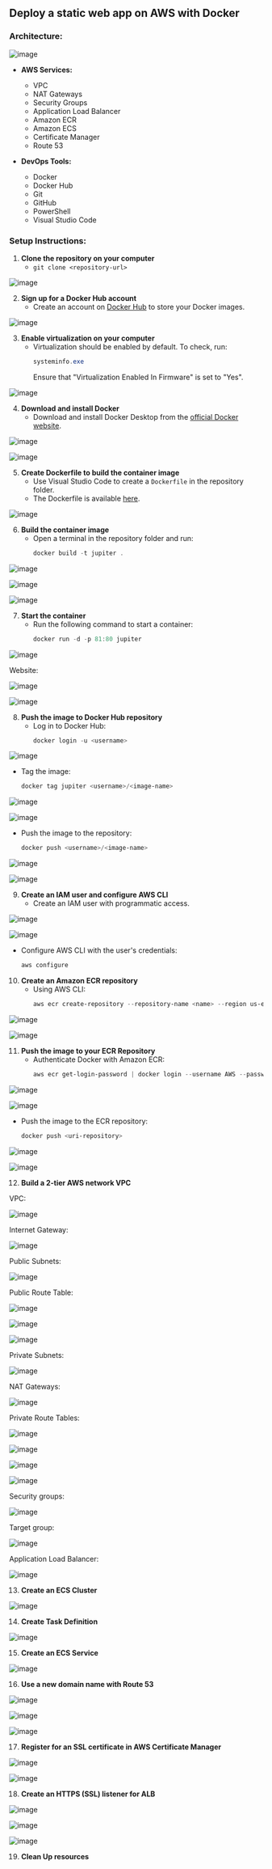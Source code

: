 ## Deploy a static web app on AWS with Docker

### Architecture:

![image](https://github.com/DDMateus/AWS-Projects/assets/88774178/9febb910-1e27-472d-a63c-f7925729f4a2)

- **AWS Services:**
  - VPC
  - NAT Gateways
  - Security Groups
  - Application Load Balancer
  - Amazon ECR
  - Amazon ECS
  - Certificate Manager
  - Route 53

- **DevOps Tools:**
  - Docker
  - Docker Hub
  - Git
  - GitHub
  - PowerShell
  - Visual Studio Code

### Setup Instructions:

1. **Clone the repository on your computer**
   - `git clone <repository-url>`

![image](https://github.com/DDMateus/AWS-Projects/assets/88774178/88fafee8-028e-4f6a-88fa-9d87bff13b3b)

2. **Sign up for a Docker Hub account**
   - Create an account on [Docker Hub](https://hub.docker.com/) to store your Docker images.

![image](https://github.com/DDMateus/AWS-Projects/assets/88774178/42b816f7-0c42-4773-88ba-0e6994f7a587)

3. **Enable virtualization on your computer**
   - Virtualization should be enabled by default. To check, run:
     ```powershell
     systeminfo.exe
     ```
     Ensure that "Virtualization Enabled In Firmware" is set to "Yes".

![image](https://github.com/DDMateus/AWS-Projects/assets/88774178/60484d64-7d02-43da-8d49-e6c4abdeb63d)

4. **Download and install Docker**
   - Download and install Docker Desktop from the [official Docker website](https://www.docker.com/products/docker-desktop).

![image](https://github.com/DDMateus/AWS-Projects/assets/88774178/d43c633e-0592-440b-affe-79c2d7888718)

![image](https://github.com/DDMateus/AWS-Projects/assets/88774178/cf2d2a09-2fe3-4ffb-b93a-8ea2d757f7d8)

5. **Create Dockerfile to build the container image**
   - Use Visual Studio Code to create a `Dockerfile` in the repository folder.
   - The Dockerfile is available [here](https://github.com/DDMateus/Docker/tree/3e7f89da01e4aaee04fb456508cf34dc1b25ee45/jupiter-website).

![image](https://github.com/DDMateus/AWS-Projects/assets/88774178/2484f22b-8be2-4625-9f94-ebae2f01f1f1)

6. **Build the container image**
   - Open a terminal in the repository folder and run:
     ```powershell
     docker build -t jupiter .
     ```
![image](https://github.com/DDMateus/AWS-Projects/assets/88774178/abdf3099-8757-4cd5-85bb-c61c4aa9e3db)

![image](https://github.com/DDMateus/AWS-Projects/assets/88774178/dbf822d6-2947-4e5e-b2f4-eb8889b705dd)

![image](https://github.com/DDMateus/AWS-Projects/assets/88774178/380fe5b2-0997-47cf-a40f-3c2c0e2cc9be)

7. **Start the container**
   - Run the following command to start a container:
     ```powershell
     docker run -d -p 81:80 jupiter
     ```

![image](https://github.com/DDMateus/AWS-Projects/assets/88774178/45876d32-7932-4390-a27b-ec9f942f8e76)

Website:

![image](https://github.com/DDMateus/AWS-Projects/assets/88774178/c3390938-634f-4b63-acb1-b075c3fadedd)

![image](https://github.com/DDMateus/AWS-Projects/assets/88774178/2afd4d0d-e355-4439-a2bf-30a8275d7d87)

8. **Push the image to Docker Hub repository**
   - Log in to Docker Hub:
     ```powershell
     docker login -u <username>
     ```
          
![image](https://github.com/DDMateus/AWS-Projects/assets/88774178/c13a0d96-c9f3-4a25-ab9f-c67cb587e1db)

   - Tag the image:
     ```powershell
     docker tag jupiter <username>/<image-name>
     ```
     
![image](https://github.com/DDMateus/AWS-Projects/assets/88774178/df9788af-3bad-4b8b-bbce-883c83c4efb9)

![image](https://github.com/DDMateus/AWS-Projects/assets/88774178/0447318a-aae0-4ce6-bbd9-ff841dc139e0)

   - Push the image to the repository:
     ```powershell
     docker push <username>/<image-name>
     ```
     
![image](https://github.com/DDMateus/AWS-Projects/assets/88774178/95e39a98-c1ec-41bd-a8ce-520550042bb6)

![image](https://github.com/DDMateus/AWS-Projects/assets/88774178/242bb3cd-ab9b-4772-878a-4d7f0a3eee62)

9. **Create an IAM user and configure AWS CLI**
   - Create an IAM user with programmatic access.

![image](https://github.com/DDMateus/AWS-Projects/assets/88774178/f065cc3f-a7e1-493b-8466-64212ef0160d)

![image](https://github.com/DDMateus/AWS-Projects/assets/88774178/4072a51e-1dc7-46d9-9140-43ff8c8540d7)

   - Configure AWS CLI with the user's credentials:
     ```powershell
     aws configure
     ```

10. **Create an Amazon ECR repository**
    - Using AWS CLI:
      ```powershell
      aws ecr create-repository --repository-name <name> --region us-east-1
      ```
      
![image](https://github.com/DDMateus/AWS-Projects/assets/88774178/c91cf17c-58d1-4fd1-89c6-2395ae8700e0)

![image](https://github.com/DDMateus/AWS-Projects/assets/88774178/9e0c0397-b587-4ccb-8f4d-4e31c59c9ca5)

11. **Push the image to your ECR Repository**
    - Authenticate Docker with Amazon ECR:
      ```powershell
      aws ecr get-login-password | docker login --username AWS --password-stdin <aws-account-id>.dkr.ecr.<region>.amazonaws.com
      ```
      
![image](https://github.com/DDMateus/AWS-Projects/assets/88774178/82a00338-2c17-4b01-9963-704d48b4b796)

![image](https://github.com/DDMateus/AWS-Projects/assets/88774178/9ac82d41-2875-47fa-9c44-2d8c81cd0f54)

  - Push the image to the ECR repository:
      ```powershell
      docker push <uri-repository>
      ```
      
![image](https://github.com/DDMateus/AWS-Projects/assets/88774178/118e949a-6268-4cc4-96b3-fa770004ee48)

![image](https://github.com/DDMateus/AWS-Projects/assets/88774178/134972ff-08f2-47df-b965-6917faa5fd95)


12. **Build a 2-tier AWS network VPC**

VPC:

![image](https://github.com/DDMateus/AWS-Projects/assets/88774178/b56ae5c2-0b2e-4794-b680-807b52f07cf4)

Internet Gateway:

![image](https://github.com/DDMateus/AWS-Projects/assets/88774178/13c58c14-d25e-4e8b-b9f1-52d9ff1642d8)

Public Subnets:

![image](https://github.com/DDMateus/AWS-Projects/assets/88774178/92ab6cf4-251e-43de-8970-21addab504a7)

Public Route Table:

![image](https://github.com/DDMateus/AWS-Projects/assets/88774178/e6f8dbe0-b5c7-46bb-9ad6-93a4b801bcc9)

![image](https://github.com/DDMateus/AWS-Projects/assets/88774178/67798ab6-3df6-42bc-b15f-a28560b4e6fc)

![image](https://github.com/DDMateus/AWS-Projects/assets/88774178/47c33a40-7f22-43a8-a1df-800b99e11e1c)

Private Subnets:

![image](https://github.com/DDMateus/AWS-Projects/assets/88774178/85abc34e-6414-413c-8758-0abc22100d7a)

NAT Gateways:

![image](https://github.com/DDMateus/AWS-Projects/assets/88774178/10aba291-a29d-44cc-a5c7-7e1f7c4915d8)

Private Route Tables:

![image](https://github.com/DDMateus/AWS-Projects/assets/88774178/27352b60-b0b4-4661-b166-e5f03d476452)

![image](https://github.com/DDMateus/AWS-Projects/assets/88774178/ae9940f5-7f52-4b39-b902-040a2281b5cb)

![image](https://github.com/DDMateus/AWS-Projects/assets/88774178/a68127b6-0e72-44b6-8bed-2637319c829f)

![image](https://github.com/DDMateus/AWS-Projects/assets/88774178/fa0e8fbf-9e65-497e-9c0e-1c93d433674d)

Security groups:

![image](https://github.com/DDMateus/AWS-Projects/assets/88774178/043fbf59-2f84-428b-9beb-6f5c30b0b9d9)

Target group:

![image](https://github.com/DDMateus/AWS-Projects/assets/88774178/6fc14d26-604e-4d8a-b0e9-71dc8092baf7)

Application Load Balancer:

![image](https://github.com/DDMateus/AWS-Projects/assets/88774178/65af4a68-e827-42cb-9937-7f7bd1491662)

13. **Create an ECS Cluster**

![image](https://github.com/DDMateus/AWS-Projects/assets/88774178/1ca0be76-abcc-422a-97a7-a58de31b90a2)

14. **Create Task Definition**

![image](https://github.com/DDMateus/AWS-Projects/assets/88774178/82c55176-56fc-466c-9971-836598a08611)

15. **Create an ECS Service**

![image](https://github.com/DDMateus/AWS-Projects/assets/88774178/a8c3b1e0-4a0a-4021-8a3d-095e460a0bdf)

16. **Use a new domain name with Route 53**

![image](https://github.com/DDMateus/AWS-Projects/assets/88774178/e8bc6a25-ebe7-445b-a476-5623fed30ccf)

![image](https://github.com/DDMateus/AWS-Projects/assets/88774178/19409d1a-7344-4d22-baf9-a008a0d7308f)

![image](https://github.com/DDMateus/AWS-Projects/assets/88774178/31c81549-9a49-458e-b3e5-40fefb9997ed)

17. **Register for an SSL certificate in AWS Certificate Manager**

![image](https://github.com/DDMateus/AWS-Projects/assets/88774178/dde2b939-7ede-410a-8faf-20db0c38a719)

![image](https://github.com/DDMateus/AWS-Projects/assets/88774178/93d1f684-6377-4f03-af48-7c5a9ead2df2)

18. **Create an HTTPS (SSL) listener for ALB**

![image](https://github.com/DDMateus/AWS-Projects/assets/88774178/900a035a-5e42-4aff-ab9c-59feba0016c0)

![image](https://github.com/DDMateus/AWS-Projects/assets/88774178/1e154b71-f667-43c3-93f4-e3d3d983f750)

![image](https://github.com/DDMateus/AWS-Projects/assets/88774178/9ee3bc11-95bd-40d1-944c-7f5c0c01f074)

19. **Clean Up resources**
